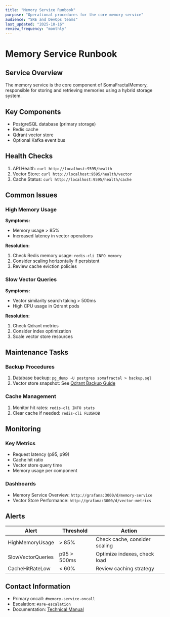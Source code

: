```yaml
---
title: "Memory Service Runbook"
purpose: "Operational procedures for the core memory service"
audience: "SRE and DevOps teams"
last_updated: "2025-10-16"
review_frequency: "monthly"
---
```


# Memory Service Runbook

## Service Overview
The memory service is the core component of SomaFractalMemory, responsible for storing and retrieving memories using a hybrid storage system.

## Key Components
- PostgreSQL database (primary storage)
- Redis cache
- Qdrant vector store
- Optional Kafka event bus

## Health Checks
1. API Health: `curl http://localhost:9595/health`
2. Vector Store: `curl http://localhost:9595/health/vector`
3. Cache Status: `curl http://localhost:9595/health/cache`

## Common Issues

### High Memory Usage
**Symptoms:**
- Memory usage > 85%
- Increased latency in vector operations

**Resolution:**
1. Check Redis memory usage: `redis-cli INFO memory`
2. Consider scaling horizontally if persistent
3. Review cache eviction policies

### Slow Vector Queries
**Symptoms:**
- Vector similarity search taking > 500ms
- High CPU usage in Qdrant pods

**Resolution:**
1. Check Qdrant metrics
2. Consider index optimization
3. Scale vector store resources

## Maintenance Tasks

### Backup Procedures
1. Database backup: `pg_dump -U postgres somafractal > backup.sql`
2. Vector store snapshot: See [Qdrant Backup Guide](../backup-and-recovery.md)

### Cache Management
1. Monitor hit rates: `redis-cli INFO stats`
2. Clear cache if needed: `redis-cli FLUSHDB`

## Monitoring

### Key Metrics
- Request latency (p95, p99)
- Cache hit ratio
- Vector store query time
- Memory usage per component

### Dashboards
- Memory Service Overview: `http://grafana:3000/d/memory-service`
- Vector Store Performance: `http://grafana:3000/d/vector-metrics`

## Alerts

| Alert | Threshold | Action |
|-------|-----------|--------|
| HighMemoryUsage | > 85% | Check cache, consider scaling |
| SlowVectorQueries | p95 > 500ms | Optimize indexes, check load |
| CacheHitRateLow | < 60% | Review caching strategy |

## Contact Information

- Primary oncall: `#memory-service-oncall`
- Escalation: `#sre-escalation`
- Documentation: [Technical Manual](../index.md)
